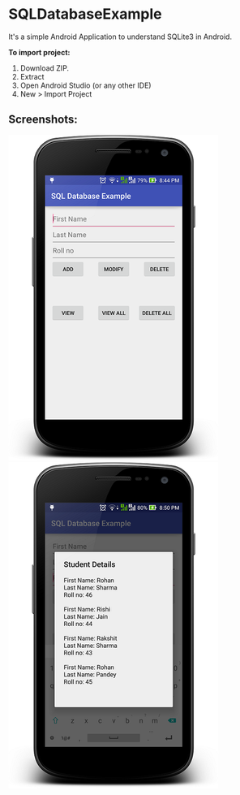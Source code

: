 # SQLDatabaseExample

It's a simple Android Application to understand SQLite3 in Android.

**To import project:**<br>
  1. Download ZIP.<br>
  2. Extract<br>
  3. Open Android Studio (or any other IDE)<br>
  4. New > Import Project

Screenshots:
----------

![Screenshot 1](https://github.com/i-Rohan/SQLDatabaseExample/blob/master/Screenshots/device-2015-10-17-204547.png)
![Screenshot 2](https://github.com/i-Rohan/SQLDatabaseExample/blob/master/Screenshots/device-2015-10-17-205017.png)
